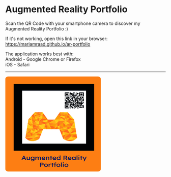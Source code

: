 # Augmented Reality Portfolio

Scan the QR Code with your smartphone camera to discover my Augmented Reality Portfolio :)

If it's not working, open this link in your browser: https://mariamraad.github.io/ar-portfolio

The application works best with: <br/>
Android - Google Chrome or Firefox <br/>
    iOS - Safari
___________
<!---ISSUE:
for this project I wish that ARjs will work with this QR Code image.
If not it should work with the last one (black/colored M in hiro marker style).
___________--->
<!--- ![Batman](/assets/images/batman.jpg) --->
<!--- ![Hiro](/assets/images/markers/hiro.png) --->
<!--- ![QrCode](/assets/images/QRCode_mitRahmen.svg) --->

<!--- <img src="/assets/images/QRCode_mitRahmen.svg" data-canonical-src="/assets/images/QRCode_mitRahmen.svg" width="200" height="400" /> --->

<!--- <img src="/assets/images/QR.png" data-canonical-src="/assets/images/QR.png" width="200" height="200" /> --->

<!--- <img src="/assets/images/markers/blackMarker.png" data-canonical-src="/assets/images/markers/blackMarker.png" width="200" height="200" /> --->

<!--- <img src="/assets/images/markers/grayMarker.png" data-canonical-src="/assets/images/markers/grayMarker.png" width="200" height="200" /> --->
<!---
<img src="/assets/images/markers/coloredMarker.png" data-canonical-src="/assets/images/markers/coloredMarker.png" width="300" height="300" /> --->

<img src="/assets/images/markers/fullMarker.jpg" data-canonical-src="/assets/images/markers/fullMarker.jpg" width="300" height="300" />
